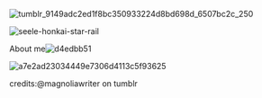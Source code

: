 ![tumblr_9149adc2ed1f8bc350933224d8bd698d_6507bc2c_250](https://github.com/Sea-of-Butterflies/Sea-of-Butterflies/assets/143153577/c462be00-ef2a-4790-ad92-92231904b10b)


![seele-honkai-star-rail](https://github.com/Sea-of-Butterflies/Solar/assets/143153577/829624ab-59f4-4232-ba58-2e25f663b498)

About me![d4edbb51](https://github.com/Sea-of-Butterflies/Sea-of-Butterflies/assets/143153577/35db21c9-0998-4ab5-8d8c-cb0b42801b05)




![a7e2ad23034449e7306d4113c5f93625](https://github.com/Sea-of-Butterflies/Sea-of-Butterflies/assets/143153577/c4a8d50f-8339-465f-b5d9-9f819d3a4ea2)




credits:@magnoliawriter on tumblr
